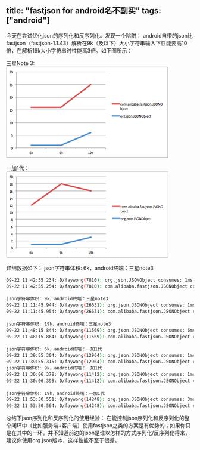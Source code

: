 title: "fastjson for android名不副实"
tags: ["android"]
---

今天在尝试优化json的序列化和反序列化。发现一个陷阱：
android自带的json比fastjson（fastjson-1.1.43）解析在9k（及以下）大小字符串输入下性能要高10倍，在解析19k大小字符串时性能高3倍。如下图所示：
 
三星Note 3:  
![note 3](/uploads/2015_09_22_01.png)

一加1代：  
![note 3](/uploads/2015_09_22_02.png)

详细数据如下：
json字符串体积: 6k，android终端：三星note3  
```bash
09-22 11:42:55.234: D/faywong(7810): org.json.JSONObject consumes: 1ms to parse json
09-22 11:42:55.254: D/faywong(7810): com.alibaba.fastjson.JSONObject consumes: 15ms to parse json
 
json字符串体积: 9k，android终端：三星note3
09-22 11:11:45.944: D/faywong(26631): org.json.JSONObject consumes: 1ms to parse json
09-22 11:11:45.954: D/faywong(26631): com.alibaba.fastjson.JSONObject consumes: 15ms to parse json
 
json字符串体积: 19k，android终端：三星note3
09-22 11:48:15.844: D/faywong(11569): org.json.JSONObject consumes: 6ms to parse json
09-22 11:48:15.864: D/faywong(11569): com.alibaba.fastjson.JSONObject consumes: 19ms to parse json
 
json字符串体积: 6k，android终端：一加1代
09-22 11:39:55.304: D/faywong(12964): org.json.JSONObject consumes: 1ms to parse json
09-22 11:39:55.315: D/faywong(12964): com.alibaba.fastjson.JSONObject consumes: 11ms to parse json
json字符串体积: 9k，android终端：一加1代
09-22 11:30:06.378: D/faywong(11412): org.json.JSONObject consumes: 1ms to parse json
09-22 11:30:06.395: D/faywong(11412): com.alibaba.fastjson.JSONObject consumes: 17ms to parse json
 
json字符串体积: 19k，android终端：一加1代
09-22 11:53:30.551: D/faywong(14248): org.json.JSONObject consumes: 3ms to parse json
09-22 11:53:30.564: D/faywong(14248): com.alibaba.fastjson.JSONObject consumes: 13ms to parse json
```

总结下json序列化和反序列化的使用经验：
在能控制json序列化和反序列化的整个闭环中（比如服务端+客户端）使用fastjson之类的方案是有优势的；如果你只是在其中的一环，并不知道前边的json是谁以怎样的方式序列化/反序列化得来，建议你使用org.json版本，这样性能不至于很差。